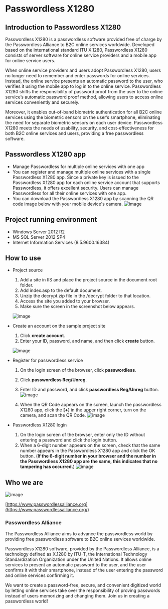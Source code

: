 # Passwordless X1280

## Introduction to Passwordless X1280
Passwordless X1280 is a passwordless software provided free of charge by the Passwordless Alliance to B2C online services worldwide. Developed based on the international standard ITU X.1280, Passwordless X1280 consists of server software for online service providers and a mobile app for online service users.

When online service providers and users adopt Passwordless X1280, users no longer need to remember and enter passwords for online services. Instead, the online service presents an automatic password to the user, who verifies it using the mobile app to log in to the online service. Passwordless X1280 shifts the responsibility of password proof from the user to the online service’s automatic password proof method, allowing users to access online services conveniently and securely.

Moreover, it enables out-of-band biometric authentication for all B2C online services using the biometric sensors on the user’s smartphone, eliminating the need for separate biometric sensors on each user device. Passwordless X1280 meets the needs of usability, security, and cost-effectiveness for both B2C online services and users, providing a free passwordless software.

## Passwordless X1280 app
+ Manage Passwordless for multiple online services with one app
+ You can register and manage multiple online services with a single Passwordless X1280 app. Since a private key is issued to the Passwordless X1280 app for each online service account that supports Passwordless, it offers excellent security. Users can manage Passwordless for all their online services with one app.
+ You can download the Passwordless X1280 app by scanning the QR code image below with your mobile device's camera.
  ![image](https://github.com/user-attachments/assets/0b144f67-0257-4b24-bc09-1d1dd54e1f52)


## Project running environment
* Windows Server 2012 R2
* MS SQL Server 2012 SP4
* Internet Information Services (8.5.9600.16384)

## How to use
+ Project source
  1. Add a site in IIS and place the project source in the document root folder.
  2. Add index.asp to the default document.
  3. Unzip the decrypt.zip file in the /decrypt folder to that location.
  4. Access the site you added to your browser.
  5. Make sure the screen in the screenshot below appears.

    ![image](https://github.com/user-attachments/assets/81f0092c-8222-44ad-b163-4028dcf5e6fa)

+ Create an account on the sample project site
  1. Click <b>create account</b>.
  2. Enter your ID, password, and name, and then click <b>create</b> button.
  
    ![image](https://github.com/user-attachments/assets/ba3463c1-10f5-4ed0-9f8d-a936ce07327d)


+ Register for passwordless service
  1. On the login screen of the browser, click <b>passwordless</b>.
  2. Click <b>passwordless Reg/Unreg</b>.
  3. Enter ID and password, and click <b>passwordless Reg/Unreg</b> button.
    ![image](https://github.com/user-attachments/assets/89950b14-06cf-4111-b325-b41581f04c61)

  4. When the QR Code appears on the screen, launch the passwordless X1280 app, click the <b>[+]</b> in the upper right corner, turn on the camera, and scan the QR Code.
    ![image](https://github.com/user-attachments/assets/dfff4447-d0ff-444c-a4d0-e0b894b05bc2)

+ Passwordless X1280 login
  1. On the login screen of the browser, enter only the ID without entering a password and click the login button.
  2. When a 6-digit number appears on the screen, check that the same number appears in the Passwordless X1280 app and click the OK button.
    (__If the 6-digit number in your browser and the number in the Passwordless X1280 app are the same, this indicates that no tampering has occurred.__)
    ![image](https://github.com/user-attachments/assets/6e0691a7-a812-4c75-9b35-e4e43179b4b3)


## Who we are
![image](https://github.com/user-attachments/assets/78ab716f-fb04-44fc-a584-5d060aff6d8c)

[https://www.passwordlessalliance.org](https://www.passwordlessalliance.org/)

### Passwordless Alliance
The Passwordless Alliance aims to advance the passwordless world by providing free passwordless software to B2C online services worldwide.

Passwordless X1280 software, provided by the Passwordless Alliance, is a technology defined as X.1280 by ITU-T, the International Technology Standardization Organization under the United Nations. It allows online services to present an automatic password to the user, and the user confirms it with their smartphone, instead of the user entering the password and online services confirming it.

We want to create a password-free, secure, and convenient digitized world by letting online services take over the responsibility of proving passwords instead of users memorizing and changing them. Join us in creating a passwordless world!
